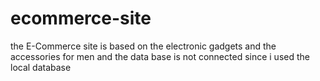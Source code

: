 # ecommerce-site
the E-Commerce site is based on the electronic gadgets and the accessories for men and the data base is not connected since i used the local database
